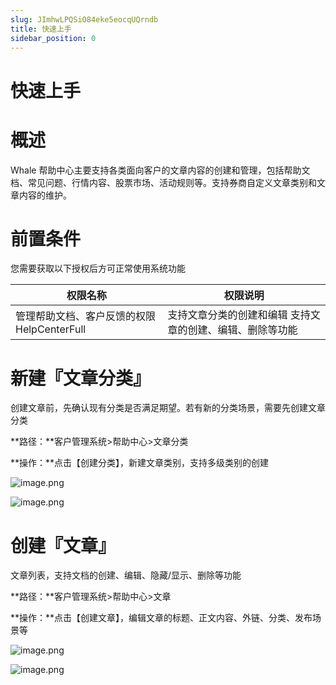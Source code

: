 ```yaml
---
slug: JImhwLPQSiO84eke5eocqUQrndb
title: 快速上手
sidebar_position: 0
---
```



# 快速上手


# 概述


Whale 帮助中心主要支持各类面向客户的文章内容的创建和管理，包括帮助文档、常见问题、行情内容、股票市场、活动规则等。支持券商自定义文章类别和文章内容的维护。


# 前置条件


您需要获取以下授权后方可正常使用系统功能


| 权限名称                          | 权限说明                          |
| ----------------------------- | ----------------------------- |
| 管理帮助文档、客户反馈的权限 HelpCenterFull | 支持文章分类的创建和编辑 支持文章的创建、编辑、删除等功能 |


# 新建『文章分类』


创建文章前，先确认现有分类是否满足期望。若有新的分类场景，需要先创建文章分类


**路径：**客户管理系统>帮助中心>文章分类


**操作：**点击【创建分类】，新建文章类别，支持多级类别的创建


![image.png](/assets/33e524ef8cc99b35c7cbe5038035f41a.png)


![image.png](/assets/06c08f13a972ff0570842837d1858304.png)


# 创建『文章』


文章列表，支持文档的创建、编辑、隐藏/显示、删除等功能


**路径：**客户管理系统>帮助中心>文章


**操作：**点击【创建文章】，编辑文章的标题、正文内容、外链、分类、发布场景等


![image.png](/assets/d559851cbc199e1e0f94dcdc22c50264.png)


![image.png](/assets/52d93c57eab3f8ee75e3afb32529430e.png)

